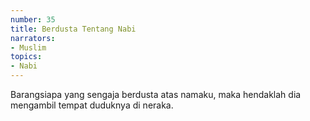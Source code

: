 ```yaml
---
number: 35
title: Berdusta Tentang Nabi
narrators:
- Muslim
topics:
- Nabi
---
```


Barangsiapa yang sengaja berdusta atas namaku, maka hendaklah dia mengambil tempat duduknya di neraka.
